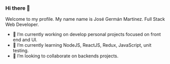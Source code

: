 ### Hi there 👋
Welcome to my profile. My name name is José Germán Martínez. 
Full Stack Web Developer.

- 🔭 I’m currently working on develop personal projects focused on front end and UI.
- 🌱 I’m currently learning NodeJS, ReactJS, Redux, JavaScript, unit testing.
- 👯 I’m looking to collaborate on backends projects.

<!--
**JoseGermanx/JoseGermanx** is a ✨ _special_ ✨ repository because its `README.md` (this file) appears on your GitHub profile.

Here are some ideas to get you started:

- 🔭 I’m currently working on ...
- 🌱 I’m currently learning ...
- 👯 I’m looking to collaborate on ...
- 🤔 I’m looking for help with ...
- 💬 Ask me about ...
- 📫 How to reach me: ...
- 😄 Pronouns: ...
- ⚡ Fun fact: ...
-->
